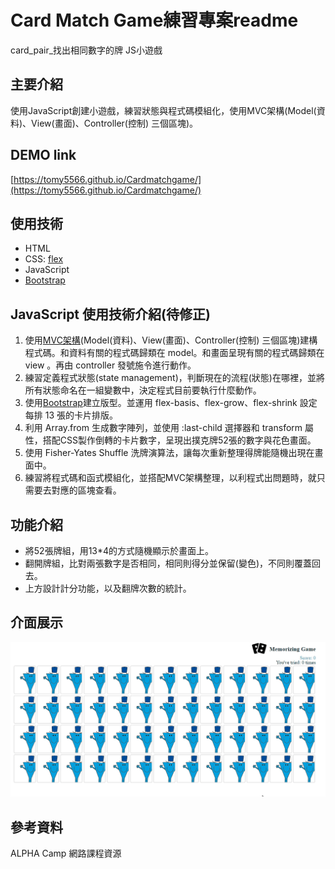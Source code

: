 # Card Match Game練習專案readme
card_pair_找出相同數字的牌 JS小遊戲

## 主要介紹
使用JavaScript創建小遊戲，練習狀態與程式碼模組化，使用MVC架構(Model(資料)、View(畫面)、Controller(控制) 三個區塊)。

## DEMO link
[https://tomy5566.github.io/Cardmatchgame/](https://tomy5566.github.io/Cardmatchgame/)

## 使用技術
- HTML
- CSS: [flex](https://developer.mozilla.org/zh-CN/docs/Web/CSS/flex)
- JavaScript
- [Bootstrap](https://getbootstrap.com/)

## JavaScript 使用技術介紹(待修正)

1. 使用[MVC架構](https://zh.wikipedia.org/zh-tw/MVC)(Model(資料)、View(畫面)、Controller(控制) 三個區塊)建構程式碼。和資料有關的程式碼歸類在 model。和畫面呈現有關的程式碼歸類在 view 。再由 controller 發號施令進行動作。
2. 練習定義程式狀態(state management)，判斷現在的流程(狀態)在哪裡，並將所有狀態命名在一組變數中，決定程式目前要執行什麼動作。
2. 使用[Bootstrap](https://getbootstrap.com/)建立版型。並運用 flex-basis、flex-grow、flex-shrink 設定每排 13 張的卡片排版。
3. 利用 Array.from 生成數字陣列，並使用 :last-child 選擇器和 transform 屬性，搭配CSS製作倒轉的卡片數字，呈現出撲克牌52張的數字與花色畫面。
4. 使用 Fisher-Yates Shuffle 洗牌演算法，讓每次重新整理得牌能隨機出現在畫面中。
5. 練習將程式碼和函式模組化，並搭配MVC架構整理，以利程式出問題時，就只需要去對應的區塊查看。
 

## 功能介紹
- 將52張牌組，用13*4的方式隨機顯示於畫面上。
- 翻開牌組，比對兩張數字是否相同，相同則得分並保留(變色)，不同則覆蓋回去。
- 上方設計計分功能，以及翻牌次數的統計。


## 介面展示
![image](https://github.com/tomy5566/Cardmatchgame/blob/main/cadrgame_demo.gif)



## 參考資料
ALPHA Camp 網路課程資源
